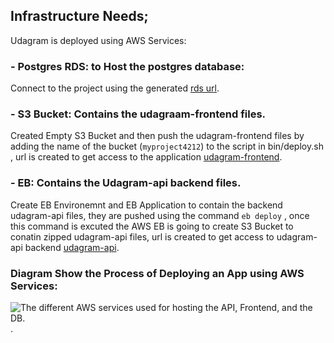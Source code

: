## Infrastructure Needs;

Udagram is deployed using AWS Services:

### - Postgres RDS: to Host the postgres database:

Connect to the project using the generated [rds url](database-2.cdubabhratqm.us-east-1.rds.amazonaws.com).

### - S3 Bucket: Contains the udagraam-frontend files.

Created Empty S3 Bucket and then push the udagram-frontend files by adding the name of the bucket (`myproject4212`) to the script in bin/deploy.sh , url is created to get access to the application [udagram-frontend](http://myproject4212.s3-website-us-east-1.amazonaws.com).

### - EB: Contains the Udagram-api backend files.

Create EB Environemnt and EB Application to contain the backend udagram-api files, they are pushed using the command `eb deploy` , once this command is excuted the AWS EB is going to create S3 Bucket to conatin zipped udagram-api files, url is created to get access to udagram-api backend [udagram-api](http://udagram-env.eba-ttjjw93i.us-east-1.elasticbeanstalk.com/).

### Diagram Show the Process of Deploying an App using AWS Services:

![The different AWS services used for hosting the API, Frontend, and the DB.](nd0067-c4-deployment-process-project-starter/Docs/AWS.drawio.png "Used AWS Services").
